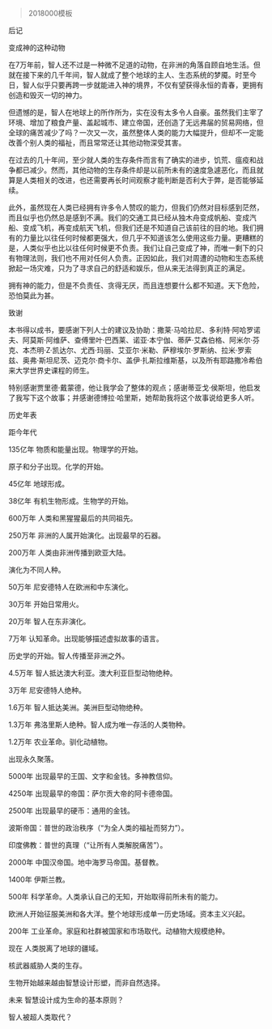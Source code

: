 # 
> 2018000模板




后记

变成神的这种动物


在7万年前，智人还不过是一种微不足道的动物，在非洲的角落自顾自地生活。但就在接下来的几千年间，智人就成了整个地球的主人、生态系统的梦魇。时至今日，智人似乎只要再跨一步就能进入神的境界，不仅有望获得永恒的青春，更拥有创造和毁灭一切的神力。

但遗憾的是，智人在地球上的所作所为，实在没有太多令人自豪。虽然我们主宰了环境、增加了粮食产量、盖起城市、建立帝国，还创造了无远弗届的贸易网络，但全球的痛苦减少了吗？一次又一次，虽然整体人类的能力大幅提升，但却不一定能改善个别人类的福祉，而且常常还让其他动物深受其害。

在过去的几十年间，至少就人类的生存条件而言有了确实的进步，饥荒、瘟疫和战争都已减少。然而，其他动物的生存条件却是以前所未有的速度急遽恶化，而且就算是人类相关的改进，也还需要再长时间观察才能判断是否利大于弊，是否能够延续。

此外，虽然现在人类已经拥有许多令人赞叹的能力，但我们仍然对目标感到茫然，而且似乎也仍然总是感到不满。我们的交通工具已经从独木舟变成帆船、变成汽船、变成飞机，再变成航天飞机，但我们还是不知道自己该前往的目的地。我们拥有的力量比以往任何时候都更强大，但几乎不知道该怎么使用这些力量。更糟糕的是，人类似乎也比以往任何时候更不负责。我们让自己变成了神，而唯一剩下的只有物理法则，我们也不用对任何人负责。正因如此，我们对周遭的动物和生态系统掀起一场灾难，只为了寻求自己的舒适和娱乐，但从来无法得到真正的满足。

拥有神的能力，但是不负责任、贪得无厌，而且连想要什么都不知道。天下危险，恐怕莫此为甚。





致谢


本书得以成书，要感谢下列人士的建议及协助：撒莱·马哈拉尼、多利特·阿哈罗诺夫、阿莫斯·阿维萨、查傅里叶·巴西莱、诺亚·本宁伽、蒂萨·艾森伯格、阿米尔·芬克、本杰明·Z·凯达尔、尤西·玛丽、艾亚尔·米勒、萨穆埃尔·罗斯纳、拉米·罗索兹、奥弗·斯坦尼茨、迈克尔·商卡尔、盖伊·扎斯拉维斯基，以及所有耶路撒冷希伯来大学世界史课程的师生。

特别感谢贾里德·戴蒙德，他让我学会了整体的观点；感谢蒂亚戈·侯斯坦，他启发了我写下这个故事；并感谢德博拉·哈里斯，她帮助我将这个故事说给更多人听。





历史年表




距今年代

135亿年 物质和能量出现。物理学的开始。

原子和分子出现。化学的开始。

45亿年 地球形成。

38亿年 有机生物形成。生物学的开始。

600万年 人类和黑猩猩最后的共同祖先。

250万年 非洲的人属开始演化。出现最早的石器。

200万年 人类由非洲传播到欧亚大陆。

演化为不同人种。

50万年 尼安德特人在欧洲和中东演化。

30万年 开始日常用火。

20万年 智人在东非演化。

7万年 认知革命。出现能够描述虚拟故事的语言。

历史学的开始。智人传播至非洲之外。

4.5万年 智人抵达澳大利亚。澳大利亚巨型动物绝种。

3万年 尼安德特人绝种。

1.6万年 智人抵达美洲。美洲巨型动物绝种。

1.3万年 弗洛里斯人绝种。智人成为唯一存活的人类物种。

1.2万年 农业革命。驯化动植物。

出现永久聚落。

5000年 出现最早的王国、文字和金钱。多神教信仰。

4250年 出现最早的帝国：萨尔贡大帝的阿卡德帝国。

2500年 出现最早的硬币：通用的金钱。

波斯帝国：普世的政治秩序（“为全人类的福祉而努力”）。

印度佛教：普世的真理（“让所有人类解脱痛苦”）。

2000年 中国汉帝国。地中海罗马帝国。基督教。

1400年 伊斯兰教。

500年 科学革命。人类承认自己的无知，开始取得前所未有的能力。

欧洲人开始征服美洲和各大洋。整个地球形成单一历史场域。资本主义兴起。

200年 工业革命。家庭和社群被国家和市场取代。动植物大规模绝种。

现在 人类脱离了地球的疆域。

核武器威胁人类的生存。

生物开始越来越由智慧设计形塑，而非自然选择。

未来 智慧设计成为生命的基本原则？

智人被超人类取代？




